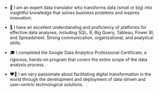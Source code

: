 - 🤠 I am an expert data translator who transforms data (small or big) into insightful knowledge that solves business problems and inspires innovation. 

- 🤹 I have an excellent understanding and proficiency of platforms for effective data analyses, including SQL, R,  Big Query, Tableau, Power BI, and Spreadsheet. Strong   communication, organizational, and analytical skills.

- 🎓 I completed the Google Data Analytics Professional Certificate, a rigorous, hands-on program that covers the entire scope of the data analysis process.

- ❤️‍🔥 I am very passionate about facilitating digital transformation in the world through the development and deployment of data-driven and user-centric technological solutions.

<!---
TolulopeOyejide/TolulopeOyejide is a ✨ special ✨ repository because its `README.md` (this file) appears on your GitHub profile.
You can click the Preview link to take a look at your changes.
--->
